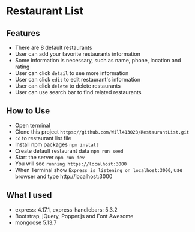 # Restaurant List

## Features
- There are 8 default restaurants
- User can add your favorite restaurants information
- Some information is necessary, such as name, phone, location and rating
- User can click `detail` to see more information
- User can click `edit` to edit restaurant's information
- User can click `delete` to delete restaurants
- User can use search bar to find related restaurants

## How to Use
- Open terminal
- Clone this project `https://github.com/Will413028/RestaurantList.git`
- `cd` to restaurant list file
- Install npm packages `npm install`
- Create default restaurant data `npm run seed` 
- Start the server `npm run dev` 
- You will see `running https://localhost:3000`
- When Terminal show `Express is listening on localhost:3000`, use browser and type http://localhost:3000

## What I used
- express: 4.17.1, express-handlebars: 5.3.2
- Bootstrap, jQuery, Popper.js and Font Awesome
- mongoose 5.13.7



